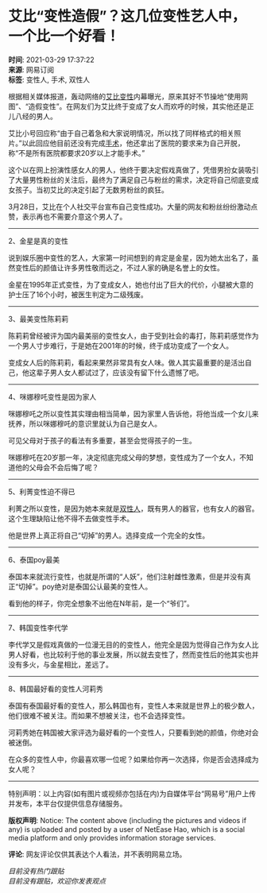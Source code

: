 # 艾比“变性造假”？这几位变性艺人中，一个比一个好看！

**时间**: 2021-03-29 17:37:22  
**来源**: 网易订阅  
**标签**: 变性人, 手术, 双性人  

根据相关媒体报道，轰动网络的[艾比](https://ent.163.com/keywords/8/7/827e6bd4/1.html)[变性](https://ent.163.com/keywords/5/d/53d86027/1.html)内幕曝光，原来其好不节操地“使用网图”、“造假变性”。在网友们为艾比终于变成了女人而欢呼的时候，其实他还是正儿八经的男人。

艾比小号回应称“由于自己着急和大家说明情况，所以找了同样格式的相关照片。”以此回应他目前还没有完成[手术](https://ent.163.com/keywords/6/4/624b672f/1.html)，他还拿出了医院的要求来为自己开脱，称“不是所有医院都要求20岁以上才能手术。”

这个以在网上扮演性感女人的男人，他终于要决定假戏真做了，凭借男扮女装吸引了大量男性粉丝的关注后，最终为了满足自己与粉丝的需求，决定将自己彻底变成女孩子。当初艾比的决定引起了无数男粉丝的疯狂。

3月28日，艾比在个人社交平台宣布自己变性成功。大量的网友和粉丝纷纷激动点赞，表示再也不需要介意这个男人了。

---

2、金星是真的变性  

说到娱乐圈中变性的艺人，大家第一时间想到的肯定是金星，因为她太出名了，虽然变性后的颜值让许多男性敬而远之，不过人家的确是名誉上的女性。

金星在1995年正式变性，为了变成女人，她也付出了巨大的代价，小腿被大意的护士压了16个小时，被医生判定为二级残废。

---

3、最美变性陈莉莉  

陈莉莉曾经被评为国内最美丽的变性女人，由于受到社会的毒打，陈莉莉感觉作为一个男人寸步难行，于是她在2001年的时候，终于成功变成了一个女人。

变成女人后的陈莉莉，看起来果然非常具有女人味。做人其实最重要的是活出自己，他这辈子男人女人都试过了，应该没有留下什么遗憾了吧。

---

4、咪娜穆吒变性是因为家人  

咪娜穆吒之所以变性其实理由相当简单，因为家里人告诉他，将他当成一个女儿来抚养，所以咪娜穆吒的意识里就认为自己是女人。

可见父母对于孩子的看法有多重要，甚至会觉得孩子的一生。

咪娜穆吒在20岁那一年，决定彻底完成父母的梦想，变性成为了一个女人，不知道他的父母会不会后悔了呢？

---

5、利菁变性迫不得已  

利菁之所以变性，是因为她本来就是[双性人](https://ent.163.com/keywords/5/c/53cc60274eba/1.html)，既有男人的器官，也有女人的器官。这个生理缺陷让他不得不去做变性手术。

他是世界上真正将自己“切掉”的男人。选择变成一个完全的女性。

---

6、泰国poy最美  

泰国本来就流行变性，也就是所谓的“人妖”，他们注射雌性激素，但是并没有真正“切掉”。poy绝对是泰国公认最美的变性人。

看到他的样子，你完全想象不出他在N年前，是一个“爷们”。

---

7、韩国变性李代学  

李代学又是假戏真做的一位漫无目的的变性人，他完全是因为觉得自己作为女人比男人好看，也比较利于他的事业发展，所以就去变性了，然而变性后的他其实也并没有多火，与金星相比，差远了。

---

8、韩国最好看的变性人河莉秀  

泰国有泰国最好看的变性人，那么韩国也有，变性人本来就是世界上的极少数人，他们很难不被关注。而如果不想被关注，也不会选择变性。

河莉秀她在韩国被大家评选为最好看的一个变性人，只要看到她的颜值，你绝对会被迷倒。

在众多的变性人中，你最喜欢哪一位呢？如果给你再一次选择，你是否会选择成为女人呢？

---

特别声明：以上内容(如有图片或视频亦包括在内)为自媒体平台“网易号”用户上传并发布，本平台仅提供信息存储服务。

**版权声明**: Notice: The content above (including the pictures and videos if any) is uploaded and posted by a user of NetEase Hao, which is a social media platform and only provides information storage services.

**评论**: 网友评论仅供其表达个人看法，并不表明网易立场。 

*目前没有热门跟贴*  
*目前没有跟贴，欢迎你发表观点*